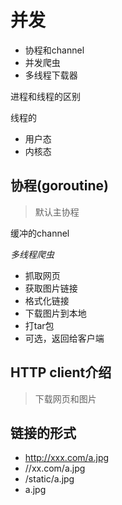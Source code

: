 # 并发

- 协程和channel
- 并发爬虫
- 多线程下载器

进程和线程的区别

线程的
- 用户态
- 内核态

## 协程(goroutine)
> 默认主协程

缓冲的channel

*多线程爬虫*
- 抓取网页
- 获取图片链接
- 格式化链接
- 下载图片到本地
- 打tar包
- 可选，返回给客户端

## HTTP client介绍
>下载网页和图片

## 链接的形式
- http://xxx.com/a.jpg
- //xx.com/a.jpg
- /static/a.jpg
- a.jpg

